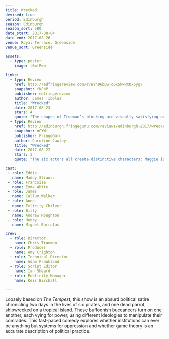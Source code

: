 ```yaml
---
title: Wrecked
devised: true
period: Edinburgh
season: Edinburgh
season_sort: 580
date_start: 2017-08-04
date_end: 2017-08-26
venue: Royal Terrace, Greenside
venue_sort: Greenside

assets:
  - type: poster
    image: t6mfPwb

links:
  - type: Review
    href: http://edfringereview.com/r/WYh06bDwTo6x5kwRXDx6yg?
    snapshot: fKFbP
    publisher: edfringereview
    author: James Tibbles 
    title: "Wrecked"
    date: 2017-08-23
    stars: 4
    quote: "The shapes of Trueman’s blocking are visually satisfying and he clearly played to each actor’s strengths when devising their characters and comic tropes. Every single member of the cast is also completely committed to their character and attentive to their physical characterisation."
  - type: Review
    href: http://edinburgh.fringeguru.com/reviews/edinburgh-2017/wrecked
    snapshot: nCYWi
    publisher: FringeGuru
    author: Caroline Cawley 
    title: "Wrecked"
    date: 2017-08-22
    stars: 3
    quote: "The six actors all create distinctive characters: Maggie is very serious, Billy is earnest, and Francois is Machiavellian. These different approaches could have been jarring, but instead they highlight the qualities of their characters and it meshes together nicely. However, one thing that all of them have in common is that they are all caricatures of swashbuckling pirates, and are all hopelessly incompetent at leading."

cast:
 - role: Eddie
   name: Maddy Strauss
 - role: Francoise
   name: Emma White
 - role: James
   name: Callum Walker
 - role: Anne
   name: Felicity Chilver
 - role: Billy
   name: Andrew Houghton
 - role: Henry
   name: Miguel Barrulas

crew:
  - role: Director
    name: Chris Trueman
  - role: Producer
    name: Amy Crighton
  - role: Technical Director
    name: Adam Frankland
  - role: Script Editor
    name: Ian Sheard
  - role: Publicity Manager
    name: Keir Birchall

---
```


 Loosely based on *The Tempest*, this show is an absurd political satire chronicling two days in the lives of six pirates, and one dead parrot, shipwrecked on a tropical island. These buffoonish buccaneers turn on one another, each vying for power, using different ideologies to manipulate their comrades. This fast-paced comedy explores whether institutions can ever be anything but systems for oppression and whether game theory is an accurate description of political practice.
